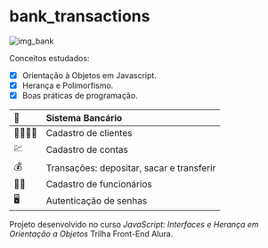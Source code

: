 # bank_transactions

![img_bank](https://user-images.githubusercontent.com/71418589/116409418-33f89300-a80a-11eb-9493-1f9ab59cf9d1.png)

Conceitos estudados:

- [X] Orientação à Objetos em Javascript.
- [X] Herança e Polimorfismo.
- [X] Boas práticas de programação.

| :bank: |  Sistema Bancário  |    
| :--- | :--- |    
| :family_man_man_girl_boy:| Cadastro de clientes |
| :chart: | Cadastro de contas | 
| :moneybag: | Transações: depositar, sacar e transferir | 
| :technologist: | Cadastro de funcionários | 
| :desktop_computer: | Autenticação de senhas | 


Projeto desenvolvido no curso *JavaScript: Interfaces e Herança em Orientação a Objetos*
Trilha Front-End Alura. 